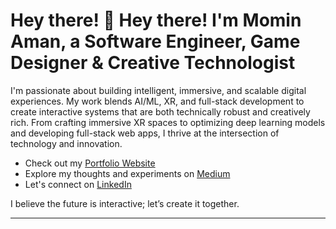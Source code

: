 # Hey there! 👋 Hey there! I'm Momin Aman, a Software Engineer, Game Designer & Creative Technologist
I'm passionate about building intelligent, immersive, and scalable digital experiences. My work blends AI/ML, XR, and full-stack development to create interactive systems that are both technically robust and creatively rich. From crafting immersive XR spaces to optimizing deep learning models and developing full-stack web apps, I thrive at the intersection of technology and innovation.

- Check out my [Portfolio Website](https://mominaman.com/)
- Explore my thoughts and experiments on [Medium](https://medium.com/@mominaman/)
- Let's connect on [LinkedIn](https://www.linkedin.com/in/mominaman/)

I believe the future is interactive; let’s create it together.

---
